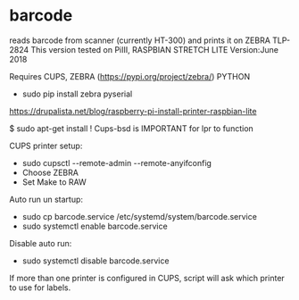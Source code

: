 # barcode
reads barcode from scanner (currently HT-300) and prints it on ZEBRA TLP-2824
This version tested on PiIII, RASPBIAN STRETCH LITE
Version:June 2018

Requires CUPS, ZEBRA (https://pypi.org/project/zebra/)
PYTHON
- sudo pip install zebra pyserial

https://drupalista.net/blog/raspberry-pi-install-printer-raspbian-lite

$ sudo apt-get install
! Cups-bsd is IMPORTANT for lpr to function

CUPS printer setup:
- sudo cupsctl --remote-admin --remote-anyifconfig
- Choose ZEBRA
- Set Make to RAW

Auto run un startup:

- sudo cp barcode.service /etc/systemd/system/barcode.service
- sudo systemctl enable barcode.service

Disable auto run:
- sudo systemctl disable barcode.service

If more than one printer is configured in CUPS, script will ask which printer to use for labels.
